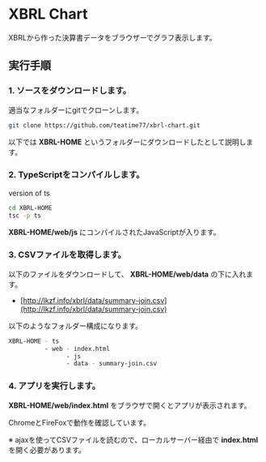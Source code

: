 # XBRL Chart
XBRLから作った決算書データをブラウザーでグラフ表示します。

## 実行手順

### 1. **ソースをダウンロードします。**

適当なフォルダーにgitでクローンします。

```bash
git clone https://github.com/teatime77/xbrl-chart.git
```

以下では **XBRL-HOME** というフォルダーにダウンロードしたとして説明します。


### 2. **TypeScriptをコンパイルします。**
version of ts 
```bash
cd XBRL-HOME
tsc -p ts
```

**XBRL-HOME/web/js** にコンパイルされたJavaScriptが入ります。

### 3. **CSVファイルを取得します。**

以下のファイルをダウンロードして、 **XBRL-HOME/web/data** の下に入れます。

* [http://lkzf.info/xbrl/data/summary-join.csv](http://lkzf.info/xbrl/data/summary-join.csv)

以下のようなフォルダー構成になります。

```bash
XBRL-HOME - ts
          - web - index.html
                - js
                - data - summary-join.csv
```

### 4. **アプリを実行します。**

**XBRL-HOME/web/index.html** をブラウザで開くとアプリが表示されます。

ChromeとFireFoxで動作を確認しています。

※ ajaxを使ってCSVファイルを読むので、ローカルサーバー経由で **index.html** を開く必要があります。
